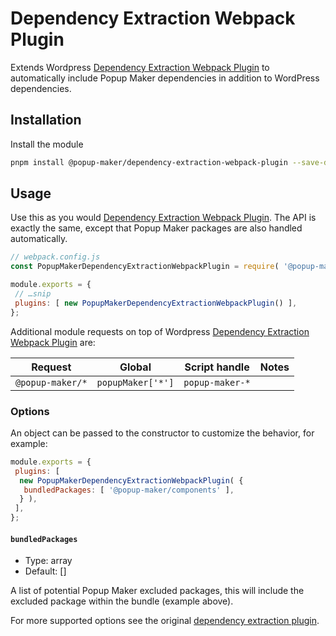 # Dependency Extraction Webpack Plugin

Extends Wordpress [Dependency Extraction Webpack Plugin](https://github.com/WordPress/gutenberg/tree/master/packages/dependency-extraction-webpack-plugin) to automatically include Popup Maker dependencies in addition to WordPress dependencies.

## Installation

Install the module

```bash
pnpm install @popup-maker/dependency-extraction-webpack-plugin --save-dev
```

## Usage

Use this as you would [Dependency Extraction Webpack Plugin](https://github.com/WordPress/gutenberg/tree/master/packages/dependency-extraction-webpack-plugin). The API is exactly the same, except that Popup Maker packages are also handled automatically.

```js
// webpack.config.js
const PopupMakerDependencyExtractionWebpackPlugin = require( '@popup-maker/dependency-extraction-webpack-plugin' );

module.exports = {
 // …snip
 plugins: [ new PopupMakerDependencyExtractionWebpackPlugin() ],
};
```

Additional module requests on top of Wordpress [Dependency Extraction Webpack Plugin](https://github.com/WordPress/gutenberg/tree/master/packages/dependency-extraction-webpack-plugin) are:

| Request                        | Global                         | Script handle                 | Notes |
| ------------------------------ | ------------------------------ | ----------------------------- | ----- |
| `@popup-maker/*`           | `popupMaker['*']`          | `popup-maker-*`           |       |

### Options

An object can be passed to the constructor to customize the behavior, for example:

```js
module.exports = {
 plugins: [
  new PopupMakerDependencyExtractionWebpackPlugin( {
   bundledPackages: [ '@popup-maker/components' ],
  } ),
 ],
};
```

#### `bundledPackages`

- Type: array
- Default: []

A list of potential Popup Maker excluded packages, this will include the excluded package within the bundle (example above).

For more supported options see the original [dependency extraction plugin](https://github.com/WordPress/gutenberg/blob/trunk/packages/dependency-extraction-webpack-plugin/README.md#options).
